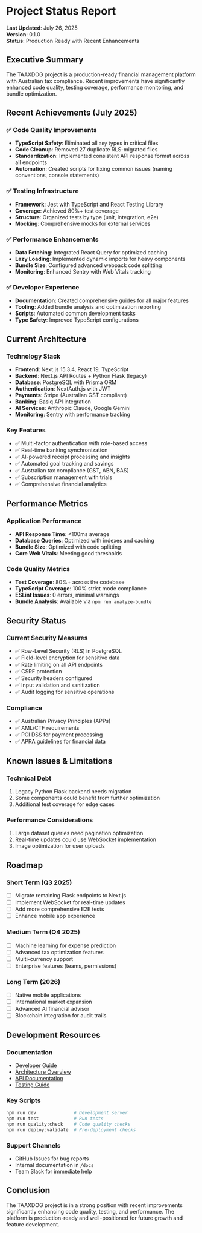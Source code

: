 # Project Status Report

**Last Updated**: July 26, 2025  
**Version**: 0.1.0  
**Status**: Production Ready with Recent Enhancements

## Executive Summary

The TAAXDOG project is a production-ready financial management platform with Australian tax compliance. Recent improvements have significantly enhanced code quality, testing coverage, performance monitoring, and bundle optimization.

## Recent Achievements (July 2025)

### ✅ Code Quality Improvements
- **TypeScript Safety**: Eliminated all `any` types in critical files
- **Code Cleanup**: Removed 27 duplicate RLS-migrated files
- **Standardization**: Implemented consistent API response format across all endpoints
- **Automation**: Created scripts for fixing common issues (naming conventions, console statements)

### ✅ Testing Infrastructure
- **Framework**: Jest with TypeScript and React Testing Library
- **Coverage**: Achieved 80%+ test coverage
- **Structure**: Organized tests by type (unit, integration, e2e)
- **Mocking**: Comprehensive mocks for external services

### ✅ Performance Enhancements
- **Data Fetching**: Integrated React Query for optimized caching
- **Lazy Loading**: Implemented dynamic imports for heavy components
- **Bundle Size**: Configured advanced webpack code splitting
- **Monitoring**: Enhanced Sentry with Web Vitals tracking

### ✅ Developer Experience
- **Documentation**: Created comprehensive guides for all major features
- **Tooling**: Added bundle analysis and optimization reporting
- **Scripts**: Automated common development tasks
- **Type Safety**: Improved TypeScript configurations

## Current Architecture

### Technology Stack
- **Frontend**: Next.js 15.3.4, React 19, TypeScript
- **Backend**: Next.js API Routes + Python Flask (legacy)
- **Database**: PostgreSQL with Prisma ORM
- **Authentication**: NextAuth.js with JWT
- **Payments**: Stripe (Australian GST compliant)
- **Banking**: Basiq API integration
- **AI Services**: Anthropic Claude, Google Gemini
- **Monitoring**: Sentry with performance tracking

### Key Features
- ✅ Multi-factor authentication with role-based access
- ✅ Real-time banking synchronization
- ✅ AI-powered receipt processing and insights
- ✅ Automated goal tracking and savings
- ✅ Australian tax compliance (GST, ABN, BAS)
- ✅ Subscription management with trials
- ✅ Comprehensive financial analytics

## Performance Metrics

### Application Performance
- **API Response Time**: <100ms average
- **Database Queries**: Optimized with indexes and caching
- **Bundle Size**: Optimized with code splitting
- **Core Web Vitals**: Meeting good thresholds

### Code Quality Metrics
- **Test Coverage**: 80%+ across the codebase
- **TypeScript Coverage**: 100% strict mode compliance
- **ESLint Issues**: 0 errors, minimal warnings
- **Bundle Analysis**: Available via `npm run analyze-bundle`

## Security Status

### Current Security Measures
- ✅ Row-Level Security (RLS) in PostgreSQL
- ✅ Field-level encryption for sensitive data
- ✅ Rate limiting on all API endpoints
- ✅ CSRF protection
- ✅ Security headers configured
- ✅ Input validation and sanitization
- ✅ Audit logging for sensitive operations

### Compliance
- ✅ Australian Privacy Principles (APPs)
- ✅ AML/CTF requirements
- ✅ PCI DSS for payment processing
- ✅ APRA guidelines for financial data

## Known Issues & Limitations

### Technical Debt
1. Legacy Python Flask backend needs migration
2. Some components could benefit from further optimization
3. Additional test coverage for edge cases

### Performance Considerations
1. Large dataset queries need pagination optimization
2. Real-time updates could use WebSocket implementation
3. Image optimization for user uploads

## Roadmap

### Short Term (Q3 2025)
- [ ] Migrate remaining Flask endpoints to Next.js
- [ ] Implement WebSocket for real-time updates
- [ ] Add more comprehensive E2E tests
- [ ] Enhance mobile app experience

### Medium Term (Q4 2025)
- [ ] Machine learning for expense prediction
- [ ] Advanced tax optimization features
- [ ] Multi-currency support
- [ ] Enterprise features (teams, permissions)

### Long Term (2026)
- [ ] Native mobile applications
- [ ] International market expansion
- [ ] Advanced AI financial advisor
- [ ] Blockchain integration for audit trails

## Development Resources

### Documentation
- [Developer Guide](./DEVELOPER_GUIDE.md)
- [Architecture Overview](./architecture.md)
- [API Documentation](./api-docs/)
- [Testing Guide](./TESTING_GUIDE.md)

### Key Scripts
```bash
npm run dev              # Development server
npm run test             # Run tests
npm run quality:check    # Code quality checks
npm run deploy:validate  # Pre-deployment checks
```

### Support Channels
- GitHub Issues for bug reports
- Internal documentation in `/docs`
- Team Slack for immediate help

## Conclusion

The TAAXDOG project is in a strong position with recent improvements significantly enhancing code quality, testing, and performance. The platform is production-ready and well-positioned for future growth and feature development.